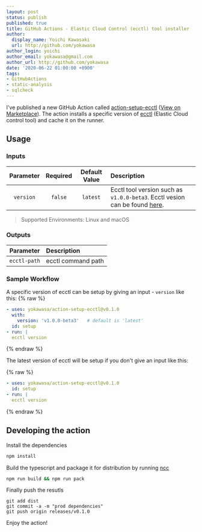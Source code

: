 ```yaml
---
layout: post
status: publish
published: true
title: GitHub Actions - Elastic Cloud Control (ecctl) tool installer
author:
  display_name: Yoichi Kawasaki
  url: http://github.com/yokawasa
author_login: yoichi
author_email: yokawasa@gmail.com
author_url: http://github.com/yokawasa
date: '2020-06-22 01:00:00 +0900'
tags:
- GitHubActions
- static-analysis
- sqlcheck
---
```


I've published a new GitHub Action called [action-setup-ecctl](https://github.com/yokawasa/action-setup-ecctl) ([View on Marketplace](https://github.com/marketplace/actions/elastic-cloud-control-ecctl-tool-installer)). The action installs a specific version of [ecctl](https://github.com/elastic/ecctl) (Elastic Cloud control tool) and cache it on the runner.

## Usage

### Inputs

|Parameter|Required|Default Value|Description|
|:--:|:--:|:--:|:--|
|`version`|`false`|`latest`|Ecctl tool version such as `v1.0.0-beta3`. Ecctl vesion can be found [here](https://github.com/elastic/ecctl/releases).|

> Supported Environments: Linux and macOS

### Outputs

|Parameter|Description|
|:--:|:--|
|`ecctl-path`| ecctl command path |

### Sample Workflow

A specific version of ecctl can be setup by giving an input - `version` like this:
{% raw %}
```yaml
- uses: yokawasa/action-setup-ecctl@v0.1.0
  with:
    version: 'v1.0.0-beta3'   # default is 'latest'
  id: setup
- run: |
  ecctl version
```
{% endraw %}

The latest version of ecctl will be setup if you don't give an input like this:

{% raw %}
```yaml
- uses: yokawasa/action-setup-ecctl@v0.1.0
  id: setup
- run: |
  ecctl version
```
{% endraw %}

## Developing the action

Install the dependencies  
```bash
npm install
```

Build the typescript and package it for distribution by running [ncc](https://github.com/zeit/ncc)
```bash
npm run build && npm run pack
```

Finally push the resutls
```
git add dist
git commit -a -m "prod dependencies"
git push origin releases/v0.1.0
```

Enjoy the action!
